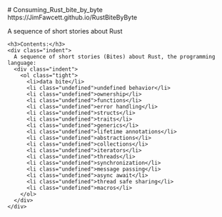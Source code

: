 <html>
<head>
<style>
  .indent { margin-left:2em; }
  .undefined { opacity: 0.5; }
</style>
</head>
<body>
# Consuming_Rust_bite_by_byte
https://JimFawcett.github.io/RustBiteByByte

A sequence of short stories about Rust

    <h3>Contents:</h3>
    <div class="indent">
      A sequence of short stories (Bites) about Rust, the programming language:
      <div class="indent">
        <ol class="tight">
          <li>data bite</li>
          <li class="undefined">undefined behavior</li>
          <li class="undefined">ownership</li>
          <li class="undefined">functions</li>
          <li class="undefined">error handling</li>
          <li class="undefined">structs</li>
          <li class="undefined">traits</li>
          <li class="undefined">generics</li>
          <li class="undefined">lifetime annotations</li>
          <li class="undefined">abstractions</li>
          <li class="undefined">collections</li>
          <li class="undefined">iterators</li>
          <li class="undefined">threads</li>
          <li class="undefined">synchronization</li>
          <li class="undefined">message passing</li>
          <li class="undefined">async await</li>
          <li class="undefined">thread safe sharing</li>
          <li class="undefined">macros</li>
        </ol>
      </div>
    </div>
</body>
</html>